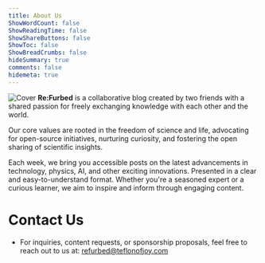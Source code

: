 ```yaml
--- 
title: About Us
ShowWordCount: false
ShowReadingTime: false
ShowShareButtons: false
ShowToc: false
ShowBreadCrumbs: false
hideSummary: true
comments: false
hidemeta: true
---
```


![Cover](/profile/title.png)
**Re:Furbed** is a collaborative blog created by two friends with a shared passion for freely exchanging knowledge with each other and the world.

Our core values are rooted in the freedom of science and life, advocating for open-source initiatives, nurturing curiosity, and fostering the open sharing of scientific insights.

Each week, we bring you accessible posts on the latest advancements in technology, physics, AI, and other exciting innovations. Presented in a clear and easy-to-understand format. Whether you're a seasoned expert or a curious learner, we aim to inspire and inform through engaging content.

# Contact Us

- For inquiries, content requests, or sponsorship proposals, feel free to reach out to us at: <a href="mailto:indirizzo@email.com">refurbed@teflonofjoy.com</a>